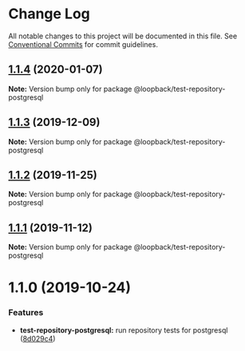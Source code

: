 # Change Log

All notable changes to this project will be documented in this file.
See [Conventional Commits](https://conventionalcommits.org) for commit guidelines.

## [1.1.4](https://github.com/strongloop/loopback-next/compare/@loopback/test-repository-postgresql@1.1.3...@loopback/test-repository-postgresql@1.1.4) (2020-01-07)

**Note:** Version bump only for package @loopback/test-repository-postgresql





## [1.1.3](https://github.com/strongloop/loopback-next/compare/@loopback/test-repository-postgresql@1.1.2...@loopback/test-repository-postgresql@1.1.3) (2019-12-09)

**Note:** Version bump only for package @loopback/test-repository-postgresql





## [1.1.2](https://github.com/strongloop/loopback-next/compare/@loopback/test-repository-postgresql@1.1.1...@loopback/test-repository-postgresql@1.1.2) (2019-11-25)

**Note:** Version bump only for package @loopback/test-repository-postgresql





## [1.1.1](https://github.com/strongloop/loopback-next/compare/@loopback/test-repository-postgresql@1.1.0...@loopback/test-repository-postgresql@1.1.1) (2019-11-12)

**Note:** Version bump only for package @loopback/test-repository-postgresql





# 1.1.0 (2019-10-24)


### Features

* **test-repository-postgresql:** run repository tests for postgresql ([8d029c4](https://github.com/strongloop/loopback-next/commit/8d029c46d97f5486f0a04e7f8c58e2d573b74900))
